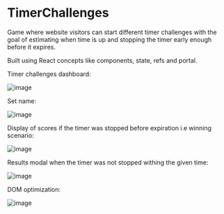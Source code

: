 # TimerChallenges

Game where website visitors can start different timer challenges with the goal of estimating when time is up and stopping the timer early enough before it expires.

Built using React concepts like components, state, refs and portal.


Timer challenges dashboard:

![image](https://github.com/AmishaP-03/TimerChallenges/assets/154746893/ea3ca631-ba01-4262-b556-d2b45e62fbdc)


Set name:

![image](https://github.com/AmishaP-03/TimerChallenges/assets/154746893/445cc482-6a49-46a2-914a-a8c88702cd5c)


Display of scores if the timer was stopped before expiration i.e winning scenario:

![image](https://github.com/AmishaP-03/TimerChallenges/assets/154746893/6c728afa-67eb-41c8-98d1-2d6bce0fb868)


Results modal when the timer was not stopped withing the given time:

![image](https://github.com/AmishaP-03/TimerChallenges/assets/154746893/92908325-8bab-4578-b9c6-96893cc13cc3)


DOM optimization:

![image](https://github.com/AmishaP-03/TimerChallenges/assets/154746893/c37ae0b0-b312-4050-85e5-65d47da19902)

